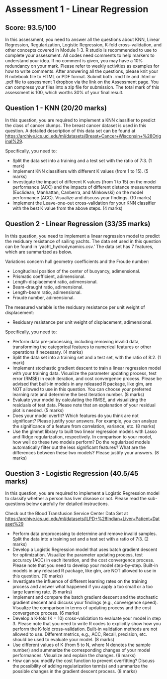 # Assessment 1 - Linear Regression

## Score: 93.5/100

In this assessment, you need to answer all the questions about KNN, Linear Regression, Regularization, Logistic Regression, K-fold cross-validation, and other concepts covered in Module 1-3. R studio is recommended to use to complete your assessment. All codes need comments to help markers to understand your idea. If no comment is given, you may have a 10% redundancy on your mark. Please refer to weekly activities as examples for how to write comments. After answering all the questions, please knit your R notebook file to HTML or PDF format. Submit both .rmd file and .html or .pdf file to assessment 1 dropbox via the link on the Assessment page. You can compress your files into a zip file for submission. The total mark of this assessment is 100, which worths 30% of your final result.

## Question 1 - KNN (20/20 marks)
In this question, you are required to implement a KNN classifier to predict the class of cancer clumps. The breast cancer dataset is used in this question. A detailed description of this data set can be found at https://archive.ics.uci.edu/ml/datasets/Breast+Cancer+Wisconsin+%28Original%29.

Specifically, you need to:
- Split the data set into a training and a test set with the ratio of 7:3. (1 mark)
- Implement KNN classifiers with different K values (from 1 to 15). (5 marks)
- Investigate the impact of different K values (from 1 to 15) on the model performance (ACC) and the impacts of different distance measurements (Euclidean, Manhattan, Canberra, and Minkowski) on the model performance (ACC). Visualize and discuss your findings. (10 marks)
- Implement the Leave-one-out cross-validation for your KNN classifier with the best K value from the above steps. (4 marks)

## Question 2 - Linear Regression (33/35 marks)
In this question, you need to implement a linear regression model to predict the residuary resistance of sailing yachts. The data set used in this question can be found in ‘yacht_hydrodynamics.csv.’ The data set has 7 features, which are summarized as below.

Variations concern hull geometry coefficients and the Froude number:

- Longitudinal position of the center of buoyancy, adimensional.
- Prismatic coefficient, adimensional.
- Length-displacement ratio, adimensional.
- Beam-draught ratio, adimensional.
- Length-beam ratio, adimensional.
- Froude number, adimensional.

The measured variable is the residuary resistance per unit weight of displacement:
- Residuary resistance per unit weight of displacement, adimensional.

Specifically, you need to:

- Perform data pre-processing, including removing invalid data, transforming the categorical features to numerical features or other operations if necessary. (4 marks)
- Split the data set into a training set and a test set, with the ratio of 8:2. (1 mark)
- Implement stochastic gradient descent to train a linear regression model with your training data. Visualize the parameter updating process, test error (RMSE) in each iteration, and cost convergence process. Please be advised that built-in models in any released R package, like glm, are NOT allowed to use in this question. You can choose your preferred learning rate and determine the best iteration number. (8 marks)
- Evaluate your model by calculating the RMSE, and visualizing the residuals of test data. Please note that an explanation of your residual plot is needed. (5 marks)
- Does your model overfit? Which features do you think are not significant? Please justify your answers. For example, you can analyze the significance of a feature from correlation, variance, etc. (8 marks)
- Use the glmnet library to built two linear regression models with Lasso and Ridge regularization, respectively. In comparison to your model, how well do these two models perform? Do the regularized models automatically filter out the less significant features? What are the differences between these two models? Please justify your answers. (8 marks)

## Question 3 - Logistic Regression (40.5/45 marks)
In this question, you are required to implement a Logistic Regression model to classify whether a person has liver disease or not. Please read the sub-questions below carefully for detailed instructions.

Check out the Blood Transfusion Service Center Data Set at https://archive.ics.uci.edu/ml/datasets/ILPD+%28Indian+Liver+Patient+Dataset%29
- Perform data preprocessing to determine and remove invalid samples. Split the data into a training set and a test set with a ratio of 7:3. (2 marks)
- Develop a Logistic Regression model that uses batch gradient descent for optimization. Visualize the parameter updating process, test accuracy (ACC) in each iteration, and the cost convergence process. Please note that you need to develop your model step-by-step. Built-in models in any released R package, like glm, are NOT allowed to use in this question. (10 marks)
- Investigate the influence of different learning rates on the training process and answer what happened if you apply a too small or a too large learning rate. (5 marks)
- Implement and compare the batch gradient descent and the stochastic gradient descent and discuss your findings (e.g., convergence speed). Visualize the comparison in terms of updating process and the cost convergence process. (6 marks)
- Develop a K-fold (K = 10) cross-validation to evaluate your model in step 3. Please note that you need to write R codes to explicitly show how you perform the K-fold cross-validation. Built-in validation methods are not allowed to use. Different metrics, e.g., ACC, Recall, precision, etc. should be used to evaluate your model. (8 marks)
- Use different values of K (from 5 to N, where N denotes the sample number) and summarize the corresponding changes of your model performances. Visualize and explain the changes. (6 marks)
- How can you modify the cost function to prevent overfitting? Discuss the possibility of adding regularization term(s) and summarize the possible changes in the gradient descent process. (8 marks)
